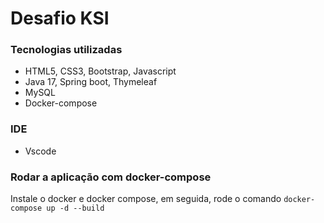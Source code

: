 # Desafio KSI

### Tecnologias utilizadas

- HTML5, CSS3, Bootstrap, Javascript
- Java 17, Spring boot, Thymeleaf
- MySQL
- Docker-compose

### IDE

 - Vscode


### Rodar a aplicação com docker-compose

 Instale o docker e docker compose, em seguida, rode o comando `docker-compose up -d --build`